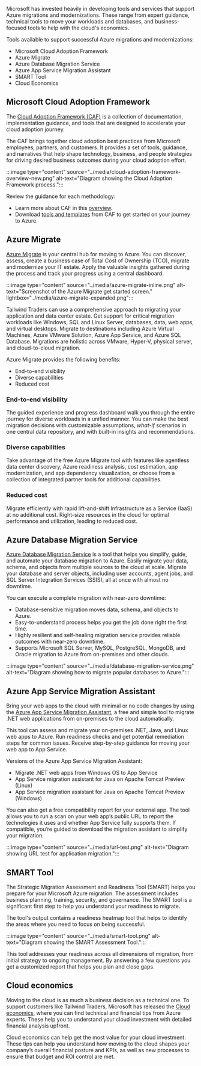 Microsoft has invested heavily in developing tools and services that support Azure migrations and modernizations. These range from expert guidance, technical tools to move your workloads and databases, and business-focused tools to help with the cloud's economics.

Tools available to support successful Azure migrations and modernizations:

- Microsoft Cloud Adoption Framework
- Azure Migrate
- Azure Database Migration Service
- Azure App Service Migration Assistant
- SMART Tool
- Cloud Economics

## Microsoft Cloud Adoption Framework

The [Cloud Adoption Framework (CAF)](/azure/cloud-adoption-framework/?azure-portal=true) is a collection of documentation, implementation guidance, and tools that are designed to accelerate your cloud adoption journey.

The CAF brings together cloud adoption best practices from Microsoft employees, partners, and customers. It provides a set of tools, guidance, and narratives that help shape technology, business, and people strategies for driving desired business outcomes during your cloud adoption effort.

:::image type="content" source="../media/cloud-adoption-framework-overview-new.png" alt-text="Diagram showing the Cloud Adoption Framework process.":::

Review the guidance for each methodology:
- Learn more about CAF in this [overview](/azure/cloud-adoption-framework/overview/?azure-portal=true).
- Download [tools and templates](/azure/cloud-adoption-framework/resources/tools-templates) from CAF to get started on your journey to Azure.

## Azure Migrate

[Azure Migrate](https://azure.microsoft.com/products/azure-migrate) is your central hub for moving to Azure. You can discover, assess, create a business case of Total Cost of Ownership (TCO), migrate and modernize your IT estate. Apply the valuable insights gathered during the process and track your progress using a central dashboard.

:::image type="content" source="../media/azure-migrate-inline.png" alt-text="Screenshot of the Azure Migrate get started screen." lightbox="../media/azure-migrate-expanded.png":::

Tailwind Traders can use a comprehensive approach to migrating your application and data center estate. Get support for critical migration workloads like Windows, SQL and Linux Server, databases, data, web apps, and virtual desktops. Migrate to destinations including Azure Virtual Machines, Azure VMware Solution, Azure App Service, and Azure SQL Database. Migrations are holistic across VMware, Hyper-V, physical server, and cloud-to-cloud migration.

Azure Migrate provides the following benefits:

- End-to-end visibility
- Diverse capabilities
- Reduced cost

### End-to-end visibility

The guided experience and progress dashboard walk you through the entire journey for diverse workloads in a unified manner. You can make the best migration decisions with customizable assumptions, *what-if* scenarios in one central data repository, and with built-in insights and recommendations.

### Diverse capabilities

Take advantage of the free Azure Migrate tool with features like agentless data center discovery, Azure readiness analysis, cost estimation, app modernization, and app dependency visualization, or choose from a collection of integrated partner tools for additional capabilities.

### Reduced cost

Migrate efficiently with rapid lift-and-shift Infrastructure as a Service (IaaS) at no additional cost. Right-size resources in the cloud for optimal performance and utilization, leading to reduced cost.

## Azure Database Migration Service

[Azure Database Migration Service](https://azure.microsoft.com/services/database-migration/?azure-portal=true) is a tool that helps you simplify, guide, and automate your database migration to Azure. Easily migrate your data, schema, and objects from multiple sources to the cloud at scale. Migrate your database and server objects, including user accounts, agent jobs, and SQL Server Integration Services (SSIS), all at once with almost no downtime.

You can execute a complete migration with near-zero downtime:

- Database-sensitive migration moves data, schema, and objects to Azure.
- Easy-to-understand process helps you get the job done right the first time.
- Highly resilient and self-healing migration service provides reliable outcomes with near-zero downtime.
- Supports Microsoft SQL Server, MySQL, PostgreSQL, MongoDB, and Oracle migration to Azure from on-premises and other clouds.

:::image type="content" source="../media/database-migration-service.png" alt-text="Diagram showing how to migrate popular databases to Azure.":::

## Azure App Service Migration Assistant

Bring your web apps to the cloud with minimal or no code changes by using the [Azure App Service Migration Assistant](https://azure.microsoft.com/products/app-service/migration-tools), a free and simple tool to migrate .NET web applications from on-premises to the cloud automatically.

This tool can assess and migrate your on-premises .NET, Java, and Linux web apps to Azure. Run readiness checks and get potential remediation steps for common issues. Receive step-by-step guidance for moving your web app to App Service.

Versions of the Azure App Service Migration Assistant:

- Migrate .NET web apps from Windows OS to App Service
- App Service migration assistant for Java on Apache Tomcat Preview (Linux)
- App Service migration assistant for Java on Apache Tomcat Preview (Windows)

You can also get a free compatibility report for your external app. The tool allows you to run a scan on your web app’s public URL to report the technologies it uses and whether App Service fully supports them. If compatible, you’re guided to download the migration assistant to simplify your migration.

:::image type="content" source="../media/url-test.png" alt-text="Diagram showing URL test for application migration.":::

## SMART Tool

The Strategic Migration Assessment and Readiness Tool (SMART) helps you prepare for your Microsoft Azure migration. The assessment includes business planning, training, security, and governance. The SMART tool is a significant first step to help you understand your readiness to migrate.

The tool's output contains a readiness heatmap tool that helps to identify the areas where you need to focus on being successful.

:::image type="content" source="../media/smart-tool.png" alt-text="Diagram showing the SMART Assessment Tool.":::

This tool addresses your readiness across all dimensions of migration, from initial strategy to ongoing management. By answering a few questions you get a customized report that helps you plan and close gaps.

## Cloud economics

Moving to the cloud is as much a business decision as a technical one. To support customers like Tailwind Traders, Microsoft has released the [Cloud economics](https://azure.microsoft.com/solutions/cloud-economics), where you can find technical and financial tips from Azure experts. These help you to understand your cloud investment with detailed financial analysis upfront.

Cloud economics can help get the most value for your cloud investment. These tips can help you understand how moving to the cloud shapes your company’s overall financial posture and KPIs, as well as new processes to ensure that budget and ROI control are met.
